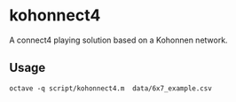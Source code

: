 # kohonnect4
A connect4 playing solution based on a Kohonnen network.

## Usage

`octave -q script/kohonnect4.m  data/6x7_example.csv`
